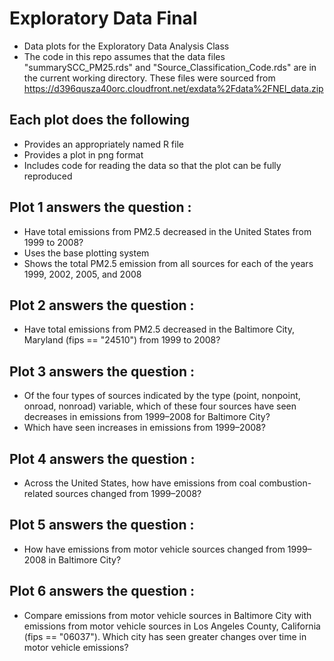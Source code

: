 # Exploratory Data Final

* Data plots for the Exploratory Data Analysis Class
* The code in this repo assumes that the data files "summarySCC_PM25.rds" and "Source_Classification_Code.rds" are in the current working directory.  These files were sourced from https://d396qusza40orc.cloudfront.net/exdata%2Fdata%2FNEI_data.zip


## Each plot does the following
* Provides an appropriately named R file
* Provides a plot in png format
* Includes code for reading the data so that the plot can be fully reproduced

## Plot 1 answers the question :
* Have total emissions from PM2.5 decreased in the United States from 1999 to 2008? 
* Uses the base plotting system
* Shows the total PM2.5 emission from all sources for each of the years 1999, 2002, 2005, and 2008

## Plot 2 answers the question :
* Have total emissions from PM2.5 decreased in the Baltimore City, Maryland (fips == "24510") from 1999 to 2008? 

## Plot 3 answers the question :
* Of the four types of sources indicated by the type (point, nonpoint, onroad, nonroad) variable, which of these four sources have seen decreases in emissions from 1999–2008 for Baltimore City? 
* Which have seen increases in emissions from 1999–2008? 

## Plot 4 answers the question :
* Across the United States, how have emissions from coal combustion-related sources changed from 1999–2008?

## Plot 5 answers the question :
* How have emissions from motor vehicle sources changed from 1999–2008 in Baltimore City?
## Plot 6 answers the question :
* Compare emissions from motor vehicle sources in Baltimore City with emissions from motor vehicle sources in Los Angeles County, California (fips == "06037"). Which city has seen greater changes over time in motor vehicle emissions?